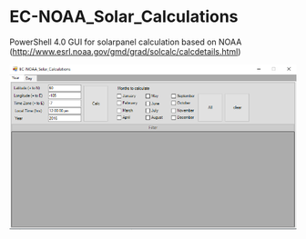 # EC-NOAA_Solar_Calculations
PowerShell 4.0 GUI for solarpanel calculation based on NOAA (http://www.esrl.noaa.gov/gmd/grad/solcalc/calcdetails.html)

![GUI000](./images/000.png)